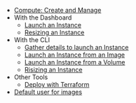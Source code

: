 * [Compute: Create and Manage](index.md)
* With the Dashboard
    * [Launch an Instance](launch-an-instance-via-dashboard.md)
    * [Resizing an Instance](resizing-an-Instance-via-the-dashboard.md)
* With the CLI
    * [Gather details to launch an Instance](launch-an-instance-via-cli.md)
    * [Launch an Instance from an Image](launch-an-instance-from-an-image.md)
    * [Launch an Instance from a Volume](launch-an-instance-from-a-volume.md)
    * [Risizing an Instance](resizing-an-Instance-via-cli.md)
* Other Tools
    * [Deploy with Terraform](deployment-of-an-instance-with-terraform.md)
* [Default user for images](default-user-nesi-images.md)